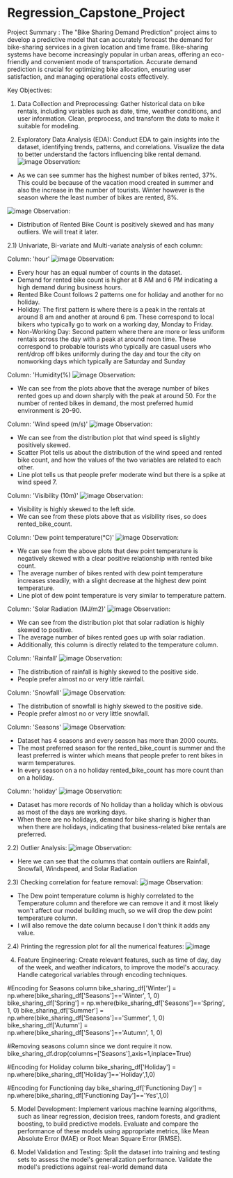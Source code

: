 # Regression_Capstone_Project

Project Summary :
The "Bike Sharing Demand Prediction" project aims to develop a predictive model that can accurately forecast the demand for bike-sharing services in a given location and time frame. Bike-sharing systems have become increasingly popular in urban areas, offering an eco-friendly and convenient mode of transportation. Accurate demand prediction is crucial for optimizing bike allocation, ensuring user satisfaction, and managing operational costs effectively.

Key Objectives:

1) Data Collection and Preprocessing: Gather historical data on bike rentals, including variables such as date, time, weather conditions, and user information. Clean, preprocess, and transform the data to make it suitable for modeling.

2) Exploratory Data Analysis (EDA): Conduct EDA to gain insights into the dataset, identifying trends, patterns, and correlations. Visualize the data to better understand the factors influencing bike rental demand.
![image](https://github.com/Nik852001/Regression_Capstone_Project/assets/93510310/941a5c4d-0d60-4568-9f9d-77b712432003)
Observation:
* As we can see summer has the highest number of bikes rented, 37%. This could be because of the vacation mood created in summer and also the increase in the number of tourists. Winter however is the season where the least number of bikes are rented, 8%.

![image](https://github.com/Nik852001/Regression_Capstone_Project/assets/93510310/e646b65d-679a-473f-b799-9dcc1568de59)
Observation:
* Distribution of Rented Bike Count is positively skewed and has many outliers. We will treat it later.

2.1) Univariate, Bi-variate and Multi-variate analysis of each column:

Column: 'hour'
![image](https://github.com/Nik852001/Regression_Capstone_Project/assets/93510310/f719b661-c20e-44b4-a150-9d9894731acf)
Observation:
* Every hour has an equal number of counts in the dataset.
* Demand for rented bike count is higher at 8 AM and 6 PM indicating a high demand during business hours.
* Rented Bike Count follows 2 patterns one for holiday and another for no holiday.
* Holiday: The first pattern is where there is a peak in the rentals at around 8 am and another at around 6 pm. These correspond to local bikers who typically go to work on a working day, Monday to Friday.
* Non-Working Day: Second pattern where there are more or less uniform rentals across the day with a peak at around noon time. These correspond to probable tourists who typically are casual users who rent/drop off bikes uniformly during the day and tour the city on nonworking days which typically are Saturday and Sunday

Column: 'Humidity(%)
![image](https://github.com/Nik852001/Regression_Capstone_Project/assets/93510310/55e711db-8fd2-4e34-948e-00c7887e66cd)
Observation:
* We can see from the plots above that the average number of bikes rented goes up and down sharply with the peak at around 50. For the number of rented bikes in demand, the most preferred humid environment is 20-90.

Column: 'Wind speed (m/s)'
![image](https://github.com/Nik852001/Regression_Capstone_Project/assets/93510310/c15d86ec-477e-4477-926b-8906b6bb6a13)
Observation:
* We can see from the distribution plot that wind speed is slightly positively skewed.
* Scatter Plot tells us about the distribution of the wind speed and rented bike count, and how the values of the two variables are related to each other.
* Line plot tells us that people prefer moderate wind but there is a spike at wind speed 7.

Column: 'Visibility (10m)'
![image](https://github.com/Nik852001/Regression_Capstone_Project/assets/93510310/1250c823-dbe3-4434-926b-8434b44a7469)
Observation:
* Visibility is highly skewed to the left side.
* We can see from these plots above that as visibility rises, so does rented_bike_count.

Column: 'Dew point temperature(°C)'
![image](https://github.com/Nik852001/Regression_Capstone_Project/assets/93510310/3079983c-900d-4fc4-98a6-c08ecd7f7f5a)
Observation:
* We can see from the above plots that dew point temperature is negatively skewed with a clear positive relationship with rented bike count.
* The average number of bikes rented with dew point temperature increases steadily, with a slight decrease at the highest dew point temperature.
* Line plot of dew point temperature is very similar to temperature pattern.

Column: 'Solar Radiation (MJ/m2)'
![image](https://github.com/Nik852001/Regression_Capstone_Project/assets/93510310/ddf42499-738e-4816-8d8e-fce1fcbb8710)
Observation:
* We can see from the distribution plot that solar radiation is highly skewed to positive.
* The average number of bikes rented goes up with solar radiation.
* Additionally, this column is directly related to the temperature column.

Column: 'Rainfall'
![image](https://github.com/Nik852001/Regression_Capstone_Project/assets/93510310/9b93a51e-fd39-48a2-aa74-b31ebbe5e6e3)
Observation:
* The distribution of rainfall is highly skewed to the positive side.
* People prefer almost no or very little rainfall.

Column: 'Snowfall'
![image](https://github.com/Nik852001/Regression_Capstone_Project/assets/93510310/6085731c-2b99-461c-9967-6a6c74b2f03e)
Observation:
* The distribution of snowfall is highly skewed to the positive side.
* People prefer almost no or very little snowfall.

Column: 'Seasons'
![image](https://github.com/Nik852001/Regression_Capstone_Project/assets/93510310/6cb59156-0653-41d2-af1b-19844d5e0fac)
Observation:
* Dataset has 4 seasons and every season has more than 2000 counts.
* The most preferred season for the rented_bike_count is summer and the least preferred is winter which means that people prefer to rent bikes in warm temperatures.
* In every season on a no holiday rented_bike_count has more count than on a holiday.

Column: 'holiday'
![image](https://github.com/Nik852001/Regression_Capstone_Project/assets/93510310/54dfc774-8fc0-44f7-a732-d6fe4b9e6294)
Observation:
* Dataset has more records of No holiday than a holiday which is obvious as most of the days are working days.
* When there are no holidays, demand for bike sharing is higher than when there are holidays, indicating that business-related bike rentals are preferred.

2.2) Outlier Analysis:
![image](https://github.com/Nik852001/Regression_Capstone_Project/assets/93510310/4da8880d-596d-43b1-b861-8aff0c9b9239)
Observation:
* Here we can see that the columns that contain outliers are Rainfall, Snowfall, Windspeed, and Solar Radiation

2.3) Checking correlation for feature removal:
![image](https://github.com/Nik852001/Regression_Capstone_Project/assets/93510310/c018f6c8-0108-47a5-893b-2b3b621a1495)
Observation:
* The Dew point temperature column is highly correlated to the Temperature column and therefore we can remove it and it most likely won't affect our model building much, so we will drop the dew point temperature column.
* I will also remove the date column because I don't think it adds any value.

2.4) Printing the regression plot for all the numerical features:
![image](https://github.com/Nik852001/Regression_Capstone_Project/assets/93510310/34f504e3-2786-45aa-86a0-85f42c0fd551)


4) Feature Engineering: Create relevant features, such as time of day, day of the week, and weather indicators, to improve the model's accuracy. Handle categorical variables through encoding techniques.
   
#Encoding for Seasons column
bike_sharing_df['Winter'] = np.where(bike_sharing_df['Seasons']=='Winter', 1, 0)
bike_sharing_df['Spring'] = np.where(bike_sharing_df['Seasons']=='Spring', 1, 0)
bike_sharing_df['Summer'] = np.where(bike_sharing_df['Seasons']=='Summer', 1, 0)
bike_sharing_df['Autumn'] = np.where(bike_sharing_df['Seasons']=='Autumn', 1, 0)

#Removing seasons column since we dont require it now.
bike_sharing_df.drop(columns=['Seasons'],axis=1,inplace=True)

#Encoding for Holiday column
bike_sharing_df['Holiday'] = np.where(bike_sharing_df['Holiday']=='Holiday',1,0)

#Encoding for Functioning day
bike_sharing_df['Functioning Day'] = np.where(bike_sharing_df['Functioning Day']=='Yes',1,0)

5) Model Development: Implement various machine learning algorithms, such as linear regression, decision trees, random forests, and gradient boosting, to build predictive models. Evaluate and compare the performance of these models using appropriate metrics, like Mean Absolute Error (MAE) or Root Mean Square Error (RMSE).

6) Model Validation and Testing: Split the dataset into training and testing sets to assess the model's generalization performance. Validate the model's predictions against real-world demand data
